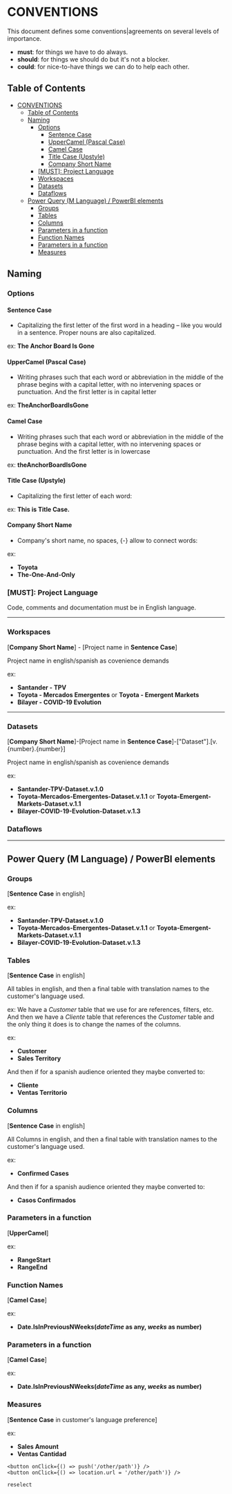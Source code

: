 # CONVENTIONS

This document defines some conventions|agreements on several levels of importance.

- **must**: for things we have to do always.
- **should**: for things we should do but it's not a blocker.
- **could**: for nice-to-have things we can do to help each other.

## Table of Contents

- [CONVENTIONS](#conventions)
  - [Table of Contents](#table-of-contents)
  - [Naming](#naming)
    - [Options](#options)
      - [Sentence Case](#sentence-case)
      - [UpperCamel (Pascal Case)](#uppercamel-pascal-case)
      - [Camel Case](#camel-case)
      - [Title Case (Upstyle)](#title-case-upstyle)
      - [Company Short Name](#company-short-name)
    - [[MUST]: Project Language](#must-project-language)
    - [Workspaces](#workspaces)
    - [Datasets](#datasets)
    - [Dataflows](#dataflows)
  - [Power Query (M Language) / PowerBI elements](#power-query-m-language--powerbi-elements)
    - [Groups](#groups)
    - [Tables](#tables)
    - [Columns](#columns)
    - [Parameters in a function](#parameters-in-a-function)
    - [Function Names](#function-names)
    - [Parameters in a function](#parameters-in-a-function-1)
    - [Measures](#measures)

## Naming

### Options

#### Sentence Case

- Capitalizing the first letter of the first word in a heading – like you would in a sentence. Proper nouns are also capitalized.

ex: **The Anchor Board Is Gone**

#### UpperCamel (Pascal Case)

- Writing phrases such that each word or abbreviation in the middle of the phrase begins with a capital letter, with no intervening spaces or punctuation. And the first letter is in capital letter

ex: **TheAnchorBoardIsGone**

#### Camel Case

- Writing phrases such that each word or abbreviation in the middle of the phrase begins with a capital letter, with no intervening spaces or punctuation. And the first letter is in lowercase

ex: **theAnchorBoardIsGone**

#### Title Case (Upstyle)

- Capitalizing the first letter of each word:

ex: **This is Title Case.**

#### Company Short Name

- Company's short name, no spaces, {-} allow to connect words:

ex:

- **Toyota**
- **The-One-And-Only**

### [MUST]: Project Language

Code, comments and documentation must be in English language.

---

### Workspaces

[**Company Short Name**] - [Project name in **Sentence Case**]

Project name in english/spanish as covenience demands

ex:

- **Santander - TPV**
- **Toyota - Mercados Emergentes** or **Toyota - Emergent Markets**
- **Bilayer - COVID-19 Evolution**

---

### Datasets

[**Company Short Name**]-[Project name in **Sentence Case**]-["Dataset"].[v.{number}.{number}]

Project name in english/spanish as covenience demands

ex:

- **Santander-TPV-Dataset.v.1.0**
- **Toyota-Mercados-Emergentes-Dataset.v.1.1** or **Toyota-Emergent-Markets-Dataset.v.1.1**
- **Bilayer-COVID-19-Evolution-Dataset.v.1.3**

### Dataflows

---

## Power Query (M Language) / PowerBI elements

### Groups

[**Sentence Case** in english]

ex:

- **Santander-TPV-Dataset.v.1.0**
- **Toyota-Mercados-Emergentes-Dataset.v.1.1** or **Toyota-Emergent-Markets-Dataset.v.1.1**
- **Bilayer-COVID-19-Evolution-Dataset.v.1.3**

### Tables

[**Sentence Case** in english]

All tables in english, and then a final table with translation names to the customer's language used.

ex: We have a _Customer_ table that we use for are references, filters, etc. And then we have a _Cliente_ table that references the _Customer_ table and the only thing it does is to change the names of the columns.

ex:

- **Customer**
- **Sales Territory**

And then if for a spanish audience oriented they maybe converted to:

- **Cliente**
- **Ventas Territorio**

### Columns

[**Sentence Case** in english]

All Columns in english, and then a final table with translation names to the customer's language used.

ex:

- **Confirmed Cases**

And then if for a spanish audience oriented they maybe converted to:

- **Casos Confirmados**

### Parameters in a function

[**UpperCamel**]

ex:

- **RangeStart**
- **RangeEnd**

### Function Names

[**Camel Case**]

ex:

- **Date.IsInPreviousNWeeks(_dateTime_ as any, _weeks_ as number)**

### Parameters in a function

[**Camel Case**]

ex:

- **Date.IsInPreviousNWeeks(_dateTime_ as any, _weeks_ as number)**

### Measures

[**Sentence Case** in customer's language preference]

ex:

- **Sales Amount**
- **Ventas Cantidad**

```
<button onClick={() => push('/other/path')} />
<button onClick={() => location.url = '/other/path')} />
```

`reselect`
